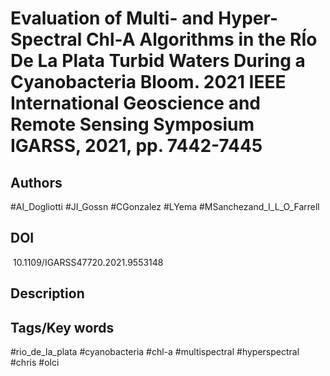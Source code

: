 # Evaluation of Multi- and Hyper- Spectral Chl-A Algorithms in the RÍo De La Plata Turbid Waters During a Cyanobacteria Bloom. 2021 IEEE International Geoscience and Remote Sensing Symposium IGARSS, 2021, pp. 7442-7445
## Authors
#AI_Dogliotti #JI_Gossn #CGonzalez #LYema #MSanchezand_I_L_O_Farrell 
## DOI
  10.1109/IGARSS47720.2021.9553148
## Description

## Tags/Key words
#rio_de_la_plata #cyanobacteria #chl-a #multispectral #hyperspectral #chris #olci 